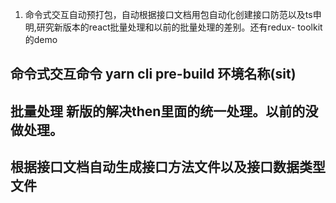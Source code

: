 1. 命令式交互自动预打包，自动根据接口文档用包自动化创建接口防范以及ts申明,研究新版本的react批量处理和以前的批量处理的差别。还有redux- toolkit的demo
## 命令式交互命令 yarn cli pre-build 环境名称(sit)

## 批量处理 新版的解决then里面的统一处理。以前的没做处理。

## 根据接口文档自动生成接口方法文件以及接口数据类型文件